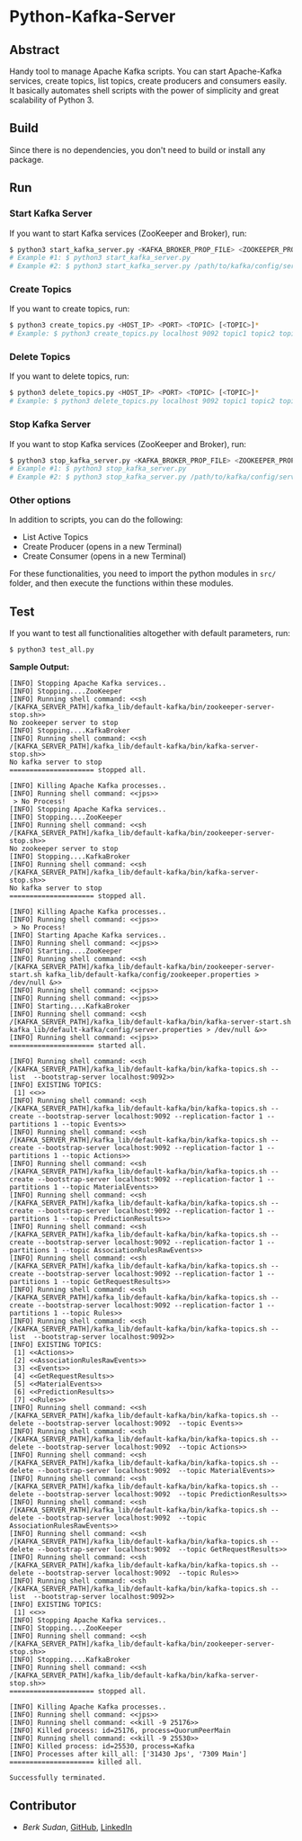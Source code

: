 # Python-Kafka-Server

## Abstract
Handy tool to manage Apache Kafka scripts. You can start Apache-Kafka services, create topics, list topics, create producers and consumers easily. It basically automates shell scripts with the power of simplicity and great scalability of Python 3. 

## Build
Since there is no dependencies, you don't need to build or install any package.

## Run
### Start Kafka Server
If you want to start Kafka services (ZooKeeper and Broker), run:
```bash
$ python3 start_kafka_server.py <KAFKA_BROKER_PROP_FILE> <ZOOKEEPER_PROP_FILE>
# Example #1: $ python3 start_kafka_server.py 
# Example #2: $ python3 start_kafka_server.py /path/to/kafka/config/server.properties /path/to/kafka/config/zookeeper.properties
```
### Create Topics
If you want to create topics, run:
```bash
$ python3 create_topics.py <HOST_IP> <PORT> <TOPIC> [<TOPIC>]*
# Example: $ python3 create_topics.py localhost 9092 topic1 topic2 topic3
```

### Delete Topics
If you want to delete topics, run:
```bash
$ python3 delete_topics.py <HOST_IP> <PORT> <TOPIC> [<TOPIC>]*
# Example: $ python3 delete_topics.py localhost 9092 topic1 topic2 topic3
```

### Stop Kafka Server
If you want to stop Kafka services (ZooKeeper and Broker), run:
```bash
$ python3 stop_kafka_server.py <KAFKA_BROKER_PROP_FILE> <ZOOKEEPER_PROP_FILE>
# Example #1: $ python3 stop_kafka_server.py 
# Example #2: $ python3 stop_kafka_server.py /path/to/kafka/config/server.properties /path/to/kafka/config/zookeeper.properties
```

### Other options
In addition to scripts, you can do the following:
- List Active Topics
- Create Producer (opens in a new Terminal)
- Create Consumer (opens in a new Terminal)

For these functionalities, you need to import the python modules in ```src/``` folder, and then execute the functions within these modules.

## Test
If you want to test all functionalities altogether with default parameters, run:
```bash
$ python3 test_all.py
```

**Sample Output:**
```console
[INFO] Stopping Apache Kafka services..
[INFO] Stopping....ZooKeeper
[INFO] Running shell command: <<sh /[KAFKA_SERVER_PATH]/kafka_lib/default-kafka/bin/zookeeper-server-stop.sh>>
No zookeeper server to stop
[INFO] Stopping....KafkaBroker
[INFO] Running shell command: <<sh /[KAFKA_SERVER_PATH]/kafka_lib/default-kafka/bin/kafka-server-stop.sh>>
No kafka server to stop
===================== stopped all.

[INFO] Killing Apache Kafka processes..
[INFO] Running shell command: <<jps>>
 > No Process!
[INFO] Stopping Apache Kafka services..
[INFO] Stopping....ZooKeeper
[INFO] Running shell command: <<sh /[KAFKA_SERVER_PATH]/kafka_lib/default-kafka/bin/zookeeper-server-stop.sh>>
No zookeeper server to stop
[INFO] Stopping....KafkaBroker
[INFO] Running shell command: <<sh /[KAFKA_SERVER_PATH]/kafka_lib/default-kafka/bin/kafka-server-stop.sh>>
No kafka server to stop
===================== stopped all.

[INFO] Killing Apache Kafka processes..
[INFO] Running shell command: <<jps>>
 > No Process!
[INFO] Starting Apache Kafka services..
[INFO] Running shell command: <<jps>>
[INFO] Starting....ZooKeeper
[INFO] Running shell command: <<sh /[KAFKA_SERVER_PATH]/kafka_lib/default-kafka/bin/zookeeper-server-start.sh kafka_lib/default-kafka/config/zookeeper.properties > /dev/null &>>
[INFO] Running shell command: <<jps>>
[INFO] Running shell command: <<jps>>
[INFO] Starting....KafkaBroker
[INFO] Running shell command: <<sh /[KAFKA_SERVER_PATH]/kafka_lib/default-kafka/bin/kafka-server-start.sh kafka_lib/default-kafka/config/server.properties > /dev/null &>>
[INFO] Running shell command: <<jps>>
===================== started all.

[INFO] Running shell command: <<sh /[KAFKA_SERVER_PATH]/kafka_lib/default-kafka/bin/kafka-topics.sh --list  --bootstrap-server localhost:9092>>
[INFO] EXISTING TOPICS:
 [1] <<>>
[INFO] Running shell command: <<sh /[KAFKA_SERVER_PATH]/kafka_lib/default-kafka/bin/kafka-topics.sh --create --bootstrap-server localhost:9092 --replication-factor 1 --partitions 1 --topic Events>>
[INFO] Running shell command: <<sh /[KAFKA_SERVER_PATH]/kafka_lib/default-kafka/bin/kafka-topics.sh --create --bootstrap-server localhost:9092 --replication-factor 1 --partitions 1 --topic Actions>>
[INFO] Running shell command: <<sh /[KAFKA_SERVER_PATH]/kafka_lib/default-kafka/bin/kafka-topics.sh --create --bootstrap-server localhost:9092 --replication-factor 1 --partitions 1 --topic MaterialEvents>>
[INFO] Running shell command: <<sh /[KAFKA_SERVER_PATH]/kafka_lib/default-kafka/bin/kafka-topics.sh --create --bootstrap-server localhost:9092 --replication-factor 1 --partitions 1 --topic PredictionResults>>
[INFO] Running shell command: <<sh /[KAFKA_SERVER_PATH]/kafka_lib/default-kafka/bin/kafka-topics.sh --create --bootstrap-server localhost:9092 --replication-factor 1 --partitions 1 --topic AssociationRulesRawEvents>>
[INFO] Running shell command: <<sh /[KAFKA_SERVER_PATH]/kafka_lib/default-kafka/bin/kafka-topics.sh --create --bootstrap-server localhost:9092 --replication-factor 1 --partitions 1 --topic GetRequestResults>>
[INFO] Running shell command: <<sh /[KAFKA_SERVER_PATH]/kafka_lib/default-kafka/bin/kafka-topics.sh --create --bootstrap-server localhost:9092 --replication-factor 1 --partitions 1 --topic Rules>>
[INFO] Running shell command: <<sh /[KAFKA_SERVER_PATH]/kafka_lib/default-kafka/bin/kafka-topics.sh --list  --bootstrap-server localhost:9092>>
[INFO] EXISTING TOPICS:
 [1] <<Actions>>
 [2] <<AssociationRulesRawEvents>>
 [3] <<Events>>
 [4] <<GetRequestResults>>
 [5] <<MaterialEvents>>
 [6] <<PredictionResults>>
 [7] <<Rules>>
[INFO] Running shell command: <<sh /[KAFKA_SERVER_PATH]/kafka_lib/default-kafka/bin/kafka-topics.sh --delete --bootstrap-server localhost:9092  --topic Events>>
[INFO] Running shell command: <<sh /[KAFKA_SERVER_PATH]/kafka_lib/default-kafka/bin/kafka-topics.sh --delete --bootstrap-server localhost:9092  --topic Actions>>
[INFO] Running shell command: <<sh /[KAFKA_SERVER_PATH]/kafka_lib/default-kafka/bin/kafka-topics.sh --delete --bootstrap-server localhost:9092  --topic MaterialEvents>>
[INFO] Running shell command: <<sh /[KAFKA_SERVER_PATH]/kafka_lib/default-kafka/bin/kafka-topics.sh --delete --bootstrap-server localhost:9092  --topic PredictionResults>>
[INFO] Running shell command: <<sh /[KAFKA_SERVER_PATH]/kafka_lib/default-kafka/bin/kafka-topics.sh --delete --bootstrap-server localhost:9092  --topic AssociationRulesRawEvents>>
[INFO] Running shell command: <<sh /[KAFKA_SERVER_PATH]/kafka_lib/default-kafka/bin/kafka-topics.sh --delete --bootstrap-server localhost:9092  --topic GetRequestResults>>
[INFO] Running shell command: <<sh /[KAFKA_SERVER_PATH]/kafka_lib/default-kafka/bin/kafka-topics.sh --delete --bootstrap-server localhost:9092  --topic Rules>>
[INFO] Running shell command: <<sh /[KAFKA_SERVER_PATH]/kafka_lib/default-kafka/bin/kafka-topics.sh --list  --bootstrap-server localhost:9092>>
[INFO] EXISTING TOPICS:
 [1] <<>>
[INFO] Stopping Apache Kafka services..
[INFO] Stopping....ZooKeeper
[INFO] Running shell command: <<sh /[KAFKA_SERVER_PATH]/kafka_lib/default-kafka/bin/zookeeper-server-stop.sh>>
[INFO] Stopping....KafkaBroker
[INFO] Running shell command: <<sh /[KAFKA_SERVER_PATH]/kafka_lib/default-kafka/bin/kafka-server-stop.sh>>
===================== stopped all.

[INFO] Killing Apache Kafka processes..
[INFO] Running shell command: <<jps>>
[INFO] Running shell command: <<kill -9 25176>>
[INFO] Killed process: id=25176, process=QuorumPeerMain
[INFO] Running shell command: <<kill -9 25530>>
[INFO] Killed process: id=25530, process=Kafka
[INFO] Processes after kill_all: ['31430 Jps', '7309 Main']
===================== killed all.

Successfully terminated.
```

## Contributor
- *Berk Sudan*, [GitHub](https://github.com/berksudan), [LinkedIn](https://linkedin.com/in/berksudan/)

